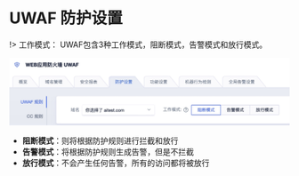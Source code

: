 # UWAF 防护设置
!> 工作模式： UWAF包含3种工作模式，阻断模式，告警模式和放行模式。

![](/images/15971385011345.jpg)

*  **阻断模式**：则将根据防护规则进行拦截和放行
*  **告警模式**：将根据防护规则生成告警，但是不拦截
*  **放行模式**：不会产生任何告警，所有的访问都将被放行
